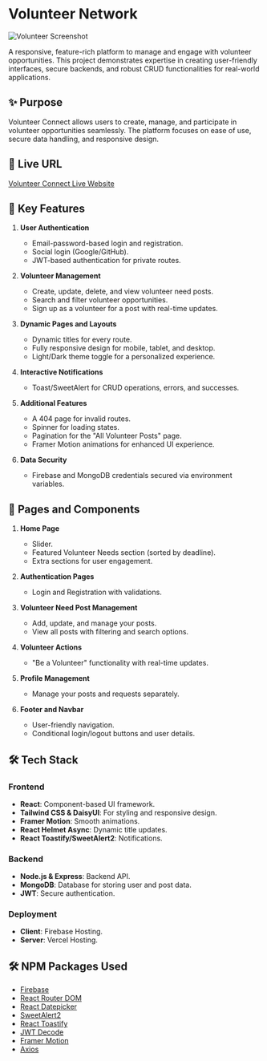 # Volunteer Network

![Volunteer Screenshot](https://ibb.co.com/YBmbQpr6)

A responsive, feature-rich platform to manage and engage with volunteer opportunities. This project demonstrates expertise in creating user-friendly interfaces, secure backends, and robust CRUD functionalities for real-world applications.

## ✨ Purpose

Volunteer Connect allows users to create, manage, and participate in volunteer opportunities seamlessly. The platform focuses on ease of use, secure data handling, and responsive design.

## 🚀 Live URL

[Volunteer Connect Live Website](https://volunteer-connect-d5524.web.app)

## 🔑 Key Features

1. **User Authentication**  
   - Email-password-based login and registration.  
   - Social login (Google/GitHub).  
   - JWT-based authentication for private routes.

2. **Volunteer Management**  
   - Create, update, delete, and view volunteer need posts.  
   - Search and filter volunteer opportunities.  
   - Sign up as a volunteer for a post with real-time updates.

3. **Dynamic Pages and Layouts**  
   - Dynamic titles for every route.  
   - Fully responsive design for mobile, tablet, and desktop.  
   - Light/Dark theme toggle for a personalized experience.

4. **Interactive Notifications**  
   - Toast/SweetAlert for CRUD operations, errors, and successes.

5. **Additional Features**  
   - A 404 page for invalid routes.  
   - Spinner for loading states.  
   - Pagination for the "All Volunteer Posts" page.  
   - Framer Motion animations for enhanced UI experience.

6. **Data Security**  
   - Firebase and MongoDB credentials secured via environment variables.

## 📁 Pages and Components

1. **Home Page**  
   - Slider.  
   - Featured Volunteer Needs section (sorted by deadline).  
   - Extra sections for user engagement.

2. **Authentication Pages**  
   - Login and Registration with validations.  

3. **Volunteer Need Post Management**  
   - Add, update, and manage your posts.  
   - View all posts with filtering and search options.  

4. **Volunteer Actions**  
   - "Be a Volunteer" functionality with real-time updates.  

5. **Profile Management**  
   - Manage your posts and requests separately.  

6. **Footer and Navbar**  
   - User-friendly navigation.  
   - Conditional login/logout buttons and user details.

## 🛠️ Tech Stack

### Frontend
- **React**: Component-based UI framework.  
- **Tailwind CSS & DaisyUI**: For styling and responsive design.  
- **Framer Motion**: Smooth animations.  
- **React Helmet Async**: Dynamic title updates.  
- **React Toastify/SweetAlert2**: Notifications.

### Backend
- **Node.js & Express**: Backend API.  
- **MongoDB**: Database for storing user and post data.  
- **JWT**: Secure authentication.  

### Deployment
- **Client**: Firebase Hosting.  
- **Server**: Vercel Hosting.

## 🛠️ NPM Packages Used

- [Firebase](https://www.npmjs.com/package/firebase)  
- [React Router DOM](https://www.npmjs.com/package/react-router-dom)  
- [React Datepicker](https://www.npmjs.com/package/react-datepicker)  
- [SweetAlert2](https://www.npmjs.com/package/sweetalert2)  
- [React Toastify](https://www.npmjs.com/package/react-toastify)  
- [JWT Decode](https://www.npmjs.com/package/jwt-decode)  
- [Framer Motion](https://www.npmjs.com/package/framer-motion)  
- [Axios](https://www.npmjs.com/package/axios)  

